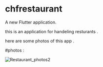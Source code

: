 # chfrestaurant

A new Flutter application.

this is an application for handeling resturants . 

here are some photos of this app .

#photos :

![Restaurant_photos2](https://user-images.githubusercontent.com/79783493/120555547-78321100-c410-11eb-88d3-0128d5024cc9.jpg)


